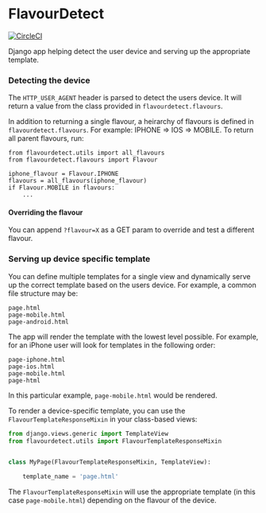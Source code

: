 # FlavourDetect

[![CircleCI](https://circleci.com/gh/infoscout/flavourdetect.svg?style=svg)](https://circleci.com/gh/infoscout/flavourdetect)

Django app helping detect the user device and serving up the appropriate template.


### Detecting the device

The `HTTP_USER_AGENT` header is parsed to detect the users device. It will return a value from the class provided in `flavourdetect.flavours`.

In addition to returning a single flavour, a heirarchy of flavours is defined in `flavourdetect.flavours`. For example: IPHONE => IOS => MOBILE. To return all parent flavours, run:

    from flavourdetect.utils import all_flavours
    from flavourdetect.flavours import Flavour

    iphone_flavour = Flavour.IPHONE
    flavours = all_flavours(iphone_flavour)
    if Flavour.MOBILE in flavours:
        ...

#### Overriding the flavour

You can append `?flavour=X` as a GET param to override and test a different flavour.


### Serving up device specific template

You can define multiple templates for a single view and dynamically serve up the correct template based on the users device. For example, a common file structure may be:

    page.html
    page-mobile.html
    page-android.html

The app will render the template with the lowest level possible. For example, for an iPhone user will look for templates in the following order:

    page-iphone.html
    page-ios.html
    page-mobile.html
    page-html

In this particular example, `page-mobile.html` would be rendered.

To render a device-specific template, you can use the `FlavourTemplateResponseMixin` in your class-based views:
```python
from django.views.generic import TemplateView
from flavourdetect.utils import FlavourTemplateResponseMixin


class MyPage(FlavourTemplateResponseMixin, TemplateView):

    template_name = 'page.html'
```

The `FlavourTemplateResponseMixin` will use the appropriate template (in this case `page-mobile.html`) depending on the flavour of the device.
